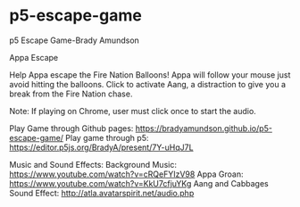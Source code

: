 # p5-escape-game

p5 Escape Game-Brady Amundson

Appa Escape

Help Appa escape the Fire Nation Balloons!
Appa will follow your mouse just avoid hitting the balloons.
Click to activate Aang, a distraction to give you a break from the Fire Nation chase.

Note: If playing on Chrome, user must click once to start the audio.

Play Game through Github pages: https://bradyamundson.github.io/p5-escape-game/
Play game through p5: https://editor.p5js.org/BradyA/present/7Y-uHqJ7L

Music and Sound Effects:
Background Music: https://www.youtube.com/watch?v=cRQeFYIzV98
Appa Groan: https://www.youtube.com/watch?v=KkU7cfjuYKg
Aang and Cabbages Sound Effect: http://atla.avatarspirit.net/audio.php
